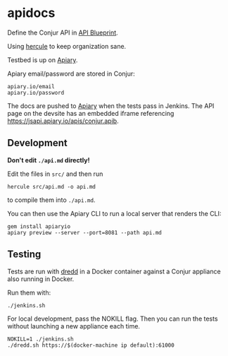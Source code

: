 # apidocs

Define the Conjur API in [API Blueprint](https://github.com/apiaryio/api-blueprint).

Using [hercule](https://github.com/jamesramsay/hercule) to keep organization sane.

Testbed is up on [Apiary](http://docs.conjur.apiary.io/).

Apiary email/password are stored in Conjur:

```
apiary.io/email
apiary.io/password
```

The docs are pushed to [Apiary](http://docs.conjur.apiary.io/) when the tests pass in Jenkins.
The API page on the devsite has an embedded iframe referencing https://jsapi.apiary.io/apis/conjur.apib.

## Development

**Don't edit `./api.md` directly!**

Edit the files in `src/` and then run

```
hercule src/api.md -o api.md
```

to compile them into `./api.md`.

You can then use the Apiary CLI to run a local server that renders the CLI:

```
gem install apiaryio
apiary preview --server --port=8081 --path api.md
```

## Testing

Tests are run with [dredd](http://dredd.readthedocs.org/en/latest/) in a Docker container against a Conjur appliance
also running in Docker.

Run them with:

```
./jenkins.sh
```

For local development, pass the NOKILL flag. 
Then you can run the tests without launching a new appliance each time.

```
NOKILL=1 ./jenkins.sh
./dredd.sh https://$(docker-machine ip default):61000
```